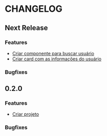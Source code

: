 # CHANGELOG

## Next Release

### Features

- [Criar componente para buscar usuário](https://trello.com/c/PzKguzKb/3-criar-componente-para-buscar-usu%C3%A1rio)
- [Criar card com as informações do usuário](https://trello.com/c/AaJIJVmH/4-criar-card-com-as-informa%C3%A7%C3%B5es-do-usu%C3%A1rio)

### Bugfixes

## 0.2.0

### Features

- [Criar projeto](https://trello.com/c/CdRVgZlO/1-criar-projeto)

### Bugfixes
